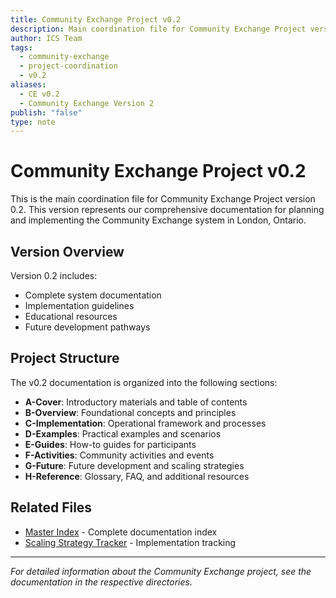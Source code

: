 ```yaml
---
title: Community Exchange Project v0.2
description: Main coordination file for Community Exchange Project version 0.2, containing overview and navigation to all v0.2 documentation
author: ICS Team
tags:
  - community-exchange
  - project-coordination
  - v0.2
aliases:
  - CE v0.2
  - Community Exchange Version 2
publish: "false"
type: note
---
```


# Community Exchange Project v0.2

This is the main coordination file for Community Exchange Project version 0.2. This version represents our comprehensive documentation for planning and implementing the Community Exchange system in London, Ontario.

## Version Overview

Version 0.2 includes:
- Complete system documentation
- Implementation guidelines
- Educational resources
- Future development pathways

## Project Structure

The v0.2 documentation is organized into the following sections:

- **A-Cover**: Introductory materials and table of contents
- **B-Overview**: Foundational concepts and principles
- **C-Implementation**: Operational framework and processes
- **D-Examples**: Practical examples and scenarios
- **E-Guides**: How-to guides for participants
- **F-Activities**: Community activities and events
- **G-Future**: Future development and scaling strategies
- **H-Reference**: Glossary, FAQ, and additional resources

## Related Files

- [Master Index](v0.2-master-index.md) - Complete documentation index
- [Scaling Strategy Tracker](scaling-strategy-tracker.md) - Implementation tracking

---

*For detailed information about the Community Exchange project, see the documentation in the respective directories.*
